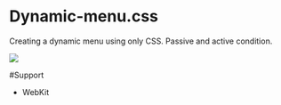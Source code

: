 Dynamic-menu.css
================
Creating a dynamic menu using only CSS. Passive and active condition.

![](http://i1254.photobucket.com/albums/hh605/aai21/github/Preview_zps6069576b.jpg)

#Support
* WebKit
